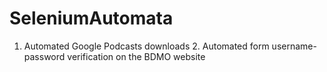 # SeleniumAutomata
1. Automated Google Podcasts downloads    2. Automated form username-password verification on the BDMO website
